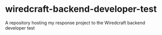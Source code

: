 # wiredcraft-backend-developer-test
A repository hosting my response project to the Wiredcraft backend developer test
